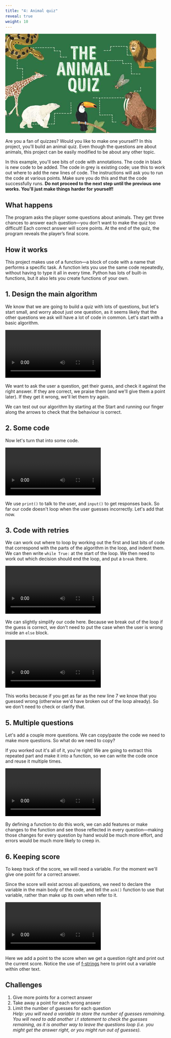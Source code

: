 ```yaml
---
title: "4: Animal quiz"
reveal: true
weight: 10
---
```

![Animal Quiz](title.jpg)

Are you a fan of quizzes? Would you like to make one yourself? In this project, you’ll build an animal quiz. Even though the questions are about animals, this project can be easily modified to be about any other topic.

In this example, you'll see bits of code with annotations. The code in black is new code to be added. The code in grey is existing code; use this to work out where to add the new lines of code. The instructions will ask you to run the code at various points. Make sure you do this and that the code successfully runs. **Do not proceed to the next step until the previous one works. You'll just make things harder for yourself!**

## What happens 
The program asks the player some questions about animals. They get three chances to answer each question—you don’t want to make the quiz too difficult! Each correct answer will score points. At the end of the quiz, the program reveals the player’s final score.

## How it works 
This project makes use of a function—a block of code with a name that performs a specific task. A function lets you use the same code repeatedly, without having to type it all in every time. Python has lots of built-in functions, but it also lets you create functions of your own.

<!-- {{< revealx makingAQuiz >}} -->

## 1. Design the main algorithm
We know that we are going to build a quiz with lots of questions, but let's start small, and worry about just one question, as it seems likely
that the other questions we ask will have a lot of code in common. Let's start with a basic algorithm.

<video controls>
    <source src="basicAlgorithm480.mp4" type="video/mp4">
    Your browser does not support the video tag. Watch video <a href="basicAlgorithm480.mp4">here</a>.
</video>

We want to ask the user a question, get their guess, and check it against the right answer. If they are correct, we praise them (and we'll give them a point later). If they get it wrong, we'll let them try again.

We can test out our algorithm by starting at the Start and running our finger along the arrows to check that the behaviour is correct.

## 2. Some code
Now let's turn that into some code.

<video controls>
    <source src="basicCode.mp4" type="video/mp4">
    Your browser does not support the video tag. Watch video <a href="basicCode.mp4">here</a>.
</video>

We use `print()` to talk to the user, and `input()` to get responses back. So far our code doesn't loop when the user guesses incorrectly.
Let's add that now.

## 3. Code with retries
We can work out where to loop by working out the first and last bits of code that correspond with the parts of
the algorithm in the loop, and indent them. We can then write `while True:` at the start of the loop. We then need to work out which decision
should end the loop, and put a `break` there.

<video controls>
    <source src="codeWithLoop.mp4" type="video/mp4">
    Your browser does not support the video tag. Watch video <a href="codeWithLoop.mp4">here</a>.
</video>

We can slightly simplify our code here. Because we break out of the loop if the guess is correct,
we don't need to put the case when the user is wrong inside an `else` block.

<video controls>
    <source src="codeSimplifiedGuessElse.mp4" type="video/mp4">
    Your browser does not support the video tag. Watch video <a href="codeSimplifiedGuessElse.mp4">here</a>.
</video>

This works because if you get as far as the new line 7 we know that you guessed wrong (otherwise we'd have
broken out of the loop already). So we don't need to check or clarify that.

## 5. Multiple questions
Let's add a couple more questions. We can copy/paste the code we need to make more questions. So what do we need to copy?

If you worked out it's all of it, you're right! We are going to extract this repeated part and make it into a function,
so we can write the code once and reuse it multiple times.

<video controls>
    <source src="codeWithFunction.mp4" type="video/mp4">
    Your browser does not support the video tag. Watch video <a href="codeWithFunction.mp4">here</a>.
</video>

By defining a function to do this work, we can add features or make changes to the function and see those reflected in every question—making those changes for every question by hand would be much more effort, and errors would be much more likely to creep in.

## 6. Keeping score

To keep track of the score, we will need a variable. For the moment we'll give one point for a correct answer.

Since the score will exist across all questions, we need to declare the variable in the main body of the code, and tell the `ask()` function to use that variable, rather than make up its own when refer to it.

<video controls>
    <source src="codeAddScore.mp4" type="video/mp4">
    Your browser does not support the video tag. Watch video <a href="codeAddScore.mp4">here</a>.
</video>

Here we add a point to the score when we get a question right and print out the current score. Notice the use of [f-strings](https://realpython.com/python-f-strings/#f-strings-a-new-and-improved-way-to-format-strings-in-python) here to print out a variable within other text.

## Challenges

1. Give more points for a correct answer
2. Take away a point for each wrong answer
3. Limit the number of guesses for each question
    <br/>*Help: you will need a variable to store the number of guesses remaining. You will need to add another* `if` *statement to check the guesses remaining, as it is another way to leave the questions loop (i.e. you might get the answer right, or you might run out of guesses).*